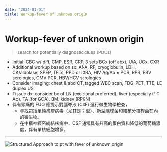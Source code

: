 ```yaml
---
date: "2024-01-01"
title: Workup-fever of unknown origin
---
```


# Workup-fever of unknown origin

> search for potentially diagnostic clues (PDCs)

* Initial: CBC w/ diff, CMP, ESR, CRP, 3 sets BCx (off abx), U/A, UCx, CXR
* Additional workup based on sx: ANA, RF, cryoglobulin, LDH, CK/aldolase, SPEP, TFTs, PPD or IGRA, HIV Ag/Ab ± PCR, RPR, EBV serologies, CMV PCR, HBV/HCV serologies
* Consider imaging: chest & abd CT, tagged WBC scan, FDG-PET, TTE, LE duplex US
* Tissue dx: consider bx of LN (excisional preferred), liver (especially if ↑ Aϕ), TA (for GCA), BM, kidney (RPGN)
* 伴有頭痛的 FUO 應提示對腦脊液 (CSF) 進行微生物學檢查，
	* 尋找包括單純疱疹病毒（尤其是 2 型）、新型隱球菌和結核分枝桿菌在內的微生物。
	* 在中樞神經系統結核病中，CSF 通常具有升高的蛋白質和降低的葡萄糖濃度，伴有單核細胞增多。

---
![Structured Approach to pt with fever of unknown origin](https://i.imgur.com/Yd1iwYf.png)
